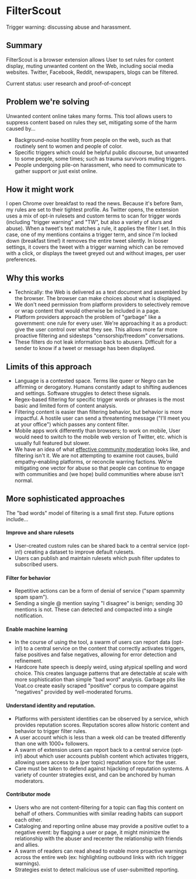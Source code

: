 # FilterScout

Trigger warning: discussing abuse and harassment.

## Summary

FilterScout is a browser extension allows User to set rules for content display, muting unwanted content on the Web, including social media websites. Twitter, Facebook, Reddit, newspapers, blogs can be filtered.

Current status: user research and proof-of-concept

## Problem we're solving

Unwanted content online takes many forms. This tool allows users to suppress content based on rules they set, mitigating some of the harm caused by...

- Background-noise hostility from people on the web, such as that routinely sent to women and people of color.
- Specific triggers which could be helpful public discourse, but unwanted to some people, some times; such as trauma survivors muting triggers.
- People undergoing pile-on harassment, who need to communicate to gather support or just exist online.

## How it might work

I open Chrome over breakfast to read the news. Because it's before 9am, my rules are set to their tightest profile. As Twitter opens, the extension uses a mix of opt-in rulesets and custom terms to scan for trigger words (including "trigger warning" and "TW", but also a variety of slurs and abuse). When a tweet's text matches a rule, it applies the filter I set. In this case, one of my mentions contains a trigger term, and since I'm locked down (breakfast time!) it removes the entire tweet silently. In looser settings, it covers the tweet with a trigger warning which can be removed with a click, or displays the tweet greyed out and without images, per user preferences.

## Why this works

- Technically: the Web is delivered as a text document and assembled by the browser. The browser can make choices about what is displayed.
- We don't need permission from platform providers to selectively remove or wrap content that would otherwise be included in a page.
- Platform providers approach the problem of "garbage" like a government: one rule for every user. We're approaching it as a product: give the user control over what they see. This allows more far more proactive filtering and sidesteps "censorship/freedom" conversations.
- These filters do not leak information back to abusers. Difficult for a sender to know if a tweet or message has been displayed.

## Limits of this approach

- Language is a contested space. Terms like queer or Negro can be affirming or derogatory. Humans constantly adapt to shifting audiences and settings. Software struggles to detect these signals.
- Regex-based filtering for specific trigger words or phrases is the most basic and limited form of content analysis.
- Filtering content is easier than filtering behavior, but behavior is more impactful. A hostile user can send a threatenting message ("I'll meet you at your office") which passes any content filter.
- Mobile apps work differently than browsers; to work on mobile, User would need to switch to the mobile web version of Twitter, etc. which is usually full featured but slower.
- We have an idea of what [effective community moderation](https://coralproject.net/advice-for-the-accidental-community-manager/) looks like, and filtering isn't it. We are not attempting to examine root causes, build empathy-enabling platforms, or reconcile warring factions. We're mitigating one vector for abuse so that people can continue to engage with communities and (we hope) build communities where abuse isn't normal.

## More sophisticated approaches

The "bad words" model of filtering is a small first step. Future options include...

#### Improve and share rulesets

- User-created custom rules can be shared back to a central service (opt-in!) creating a dataset to improve default rulesets.
- Users can publish and maintain rulesets which push filter updates to subscribed users.

#### Filter for behavior

- Repetitive actions can be a form of denial of service ("spam spammity spam spam").
- Sending a single @ mention saying "I disagree" is benign; sending 30 mentions is not. These can detected and compacted into a single notification.

#### Enable machine learning

- In the course of using the tool, a swarm of users can report data (opt-in!) to a central service on the content that correctly activates triggers, false positives and false negatives, allowing for error detection and refinement.
- Hardcore hate speech is deeply weird, using atypical spelling and word choice. This creates language patterns that are detectable at scale with more sophistication than simple "bad word" analysis. Garbage pits like Voat.co create easily scraped "positive" corpus to compare against "negatives" provided by well-moderated forums.

#### Understand identity and reputation.

- Platforms with persistent identities can be observed by a service, which provides reputation scores. Reputation scores allow historic content and behavior to trigger filter rules.
- A user account which is less than a week old can be treated differently than one with 1000+ followers.
- A swarm of extension users can report back to a central service (opt-in!) about which user accounts publish content which activates triggers, allowing users access to a (per topic) reputation score for the user.
- Care must be taken to defend against hijacking of reputation systems. A variety of counter strategies exist, and can be anchored by human moderators.

#### Contributor mode

- Users who are not content-filtering for a topic can flag this content on behalf of others. Communities with similar reading habits can support each other.
- Cataloging and reporting online abuse may provide a positive outlet to a negative event: by flagging a user or page, it might minimize the relationship with the abuser and recenter the relationship with friends and allies.
- A swarm of readers can read ahead to enable more proactive warnings across the entire web (ex: highlighting outbound links with rich trigger warnings).
- Strategies exist to detect malicious use of user-submitted reporting.
